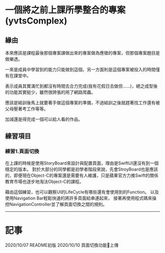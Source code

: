 # 一個將之前上課所學整合的專案(yvtsComplex)

## 緣由

本來應該是課程最後那個專案課做出來的專案做為應徵的專案，但那個專案題目是做樂透。

一來是成員中學習到的能力只能做到這個，另一方面則是這個專案被投入的時間僅有在課堂中。

表示成員其實滿忙到都沒有時間去合力完成(我有花假日去做但......)，總之成型後的功能其實挺少，雖然很誇張的用了網路爬蟲。

應該是結訓後馬上就要著手做這個專案的準備，不過結訓之後就趕著找工作還有被父母壓著考工作等等。

加減還是得完成一個可以給人看的作品。


## 練習項目
### 練習1.頁面切換
在上課的時候是使用StoryBoard來設計與配置頁面，理由是SwiftUI還沒有到一個穩定的版本。
對於大部分的同學都是初學者階段來說，先會StroyBoard也是應該的，即便現在Object-C的專案還是需要有人維護，只是蘋果官方力推Swift的關係教育市場也逐步地淘汰Object-C的課程。

藉由這個練習，也可以觀察UI的LifeCycle有哪些還有會使用到的Function。
以及使用Navigation Bar輕鬆快速的將許多頁面給串連起來，
接著再使用程式碼來操控NavigationController並了解頁面切換之間的規則。

---

# 記事

2020/10/07 README初版
2020/10/10 頁面切換功能上傳
